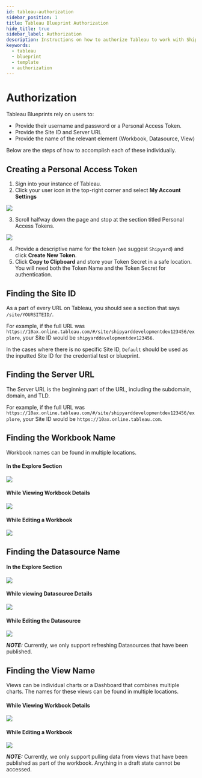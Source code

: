 ```yaml
---
id: tableau-authorization
sidebar_position: 1
title: Tableau Blueprint Authorization
hide_title: true
sidebar_label: Authorization
description: Instructions on how to authorize Tableau to work with Shipyard's low-code Tableau templates.
keywords:
  - tableau
  - blueprint
  - template
  - authorization
---
```


#  Authorization

Tableau Blueprints rely on users to:
- Provide their username and password or a Personal Access Token.
- Provide the Site ID and Server URL
- Provide the name of the relevant element (Workbook, Datasource, View)

Below are the steps of how to accomplish each of these individually.

## Creating a Personal Access Token
1. Sign into your instance of Tableau.
2. Click your user icon in the top-right corner and select **My Account Settings**

![](https://cdn.sanity.io/images/2xyydva6/production/ec9436f8d25d6215ac9bbd41716bfdbc3e47bdbf-540x175.png?w=450)

3. Scroll halfway down the page and stop at the section titled Personal Access Tokens.

![](https://cdn.sanity.io/images/2xyydva6/production/684577ea2554f682e9968ea5f552d683cce821d4-1029x509.png?w=450)

4. Provide a descriptive name for the token (we suggest `Shipyard`) and click **Create New Token**.
5. Click **Copy to Clipboard** and store your Token Secret in a safe location. You will need both the Token Name and the Token Secret for authentication.

## Finding the Site ID
As a part of every URL on Tableau, you should see a section that says `/site/YOURSITEID/`.

For example, if the full URL was `https://10ax.online.tableau.com/#/site/shipyarddevelopmentdev123456/explore`, your Site ID would be `shipyarddevelopmentdev123456`.

In the cases where there is no specific Site ID, `Default` should be used as the inputted Site ID for the credential test or blueprint.

## Finding the Server URL

The Server URL is the beginning part of the URL, including the subdomain, domain, and TLD.

For example, if the full URL was `https://10ax.online.tableau.com/#/site/shipyarddevelopmentdev123456/explore`, your Site ID would be `https://10ax.online.tableau.com`.

## Finding the Workbook Name

Workbook names can be found in multiple locations.

#### In the Explore Section

![](https://cdn.sanity.io/images/2xyydva6/production/ccc30ac8364b45871085a79db18a1060e7dd339b-1065x436.png?w=450)

#### While Viewing Workbook Details

![](https://cdn.sanity.io/images/2xyydva6/production/b457cea01d318b9f5f0ed92082ce0ce5e0e9f93b-1063x550.png?w=450)

#### While Editing a Workbook

![](https://cdn.sanity.io/images/2xyydva6/production/ce55104a86bd7dc7c5760700e27d710351bfe1f7-1142x427.png?w=450)

## Finding the Datasource Name

#### In the Explore Section

![](https://cdn.sanity.io/images/2xyydva6/production/2c944b6070ad3f4f871bb396622b0516f68b2e4b-1066x486.png?w=450)

#### While viewing Datasource Details

![](https://cdn.sanity.io/images/2xyydva6/production/c1fc713298289da9c93d49d5c644837d0d15eb5d-1059x344.png?w=450)

#### While Editing the Datasource

![](https://cdn.sanity.io/images/2xyydva6/production/34d8dc6bd7a0db5ba66d3291a4c82ecc4bab26f8-1135x334.png?w=450)

**_NOTE:_** Currently, we only support refreshing Datasources that have been published.


## Finding the View Name

Views can be individual charts or a Dashboard that combines multiple charts. The names for these views can be found in multiple locations.

#### While Viewing Workbook Details

![](https://cdn.sanity.io/images/2xyydva6/production/aedaf959333c12b80269517226190ca64cdc49a9-1062x559.png?w=450)

#### While Editing a Workbook

![](https://cdn.sanity.io/images/2xyydva6/production/7b0650fc0ccbcb9202736c65f752ba647ce14338-1136x301.png?w=450)

**_NOTE:_** Currently, we only support pulling data from views that have been published as part of the workbook. Anything in a draft state cannot be accessed.
